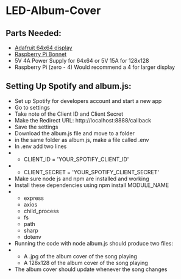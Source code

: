 # LED-Album-Cover
## Parts Needed:
- [Adafruit 64x64 display](https://www.adafruit.com/product/5362)
- [Raspberry Pi Bonnet](https://www.adafruit.com/product/3211)
- 5V 4A Power Supply for 64x64 or 5V 15A for 128x128
- Raspberry Pi (zero - 4) Would recommend a 4 for larger display

## Setting Up Spotify and album.js:
- Set up Spotify for developers account and start a new app
- Go to settings
- Take note of the Client ID and Client Secret
- Make the Redirect URL: http://localhost:8888/callback
- Save the settings
- Download the album.js file and move to a folder
- in the same folder as album.js, make a file called .env
- In .env add two lines
- - CLIENT_ID = 'YOUR_SPOTIFY_CLIENT_ID'
- - CLIENT_SECRET = 'YOUR_SPOTIFY_CLIENT_SECRET'
- Make sure node js and npm are installed and working
- Install these dependencies using npm install MODULE_NAME
- - express
  - axios
  - child_process
  - fs
  - path
  - sharp
  - dotenv
- Running the code with node album.js should produce two files:
- - A .jpg of the album cover of the song playing
  - A 128x128 of the album cover of the song playing
- The album cover should update whenever the song changes
